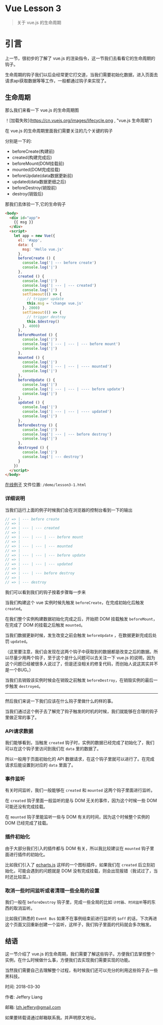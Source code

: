 # Vue Lesson 3

> 关于 vue.js 的生命周期

# 引言

上一节，很初步的了解了 vue.js 的渲染指令，这一节我们去看看它的生命周期的钩子。

生命周期的钩子我们以后会经常更它打交道，当我们需要初始化数据，进入页面去请求api获取数据等等工作，一般都通过钩子来实现了。

## 生命周期

那么我们来看一下 vue.js 的生命周期图

！[加载失败](https://cn.vuejs.org/images/lifecycle.png , "vue.js 生命周期")

在 vue.js 的生命周期里面我们需要关注的几个关键的钩子

分别是一下的:

* beforeCreate(构建前)
* created(构建完成后)
* beforeMount(DOM挂载前)
* mounted(DOM完成挂载)
* beforeUpdate(data数据更新前)
* updated(data数据更细之后)
* beforeDestroy(销毁前)
* destroy(销毁后)

那我们去体验一下,它的生命钩子

```html
<body>
  <div id="app">
    {{ msg }}
  </div>
  <script>
    let app = new Vue({
      el: '#app',
      data: {
        msg: 'Hello vue.js'
      },
      beforeCreate () {
        console.log('| --- before create')
        console.log('|')
      },
      created () {
        console.log('|')
        console.log('| --- | --- created')
        console.log('|')
        setTimeout(() => {
          // trigger update
          this.msg = 'change vue.js'
        }, 2000)
        setTimeout(() => {
          // trigger destroy
          this.$destroy()
        }, 4000)
      },
      beforeMounted () {
        console.log('|')
        console.log('| --- | --- | --- before mount')
        console.log('|')
      },
      mounted () {
        console.log('|')
        console.log('| --- | --- | ---- mounted')
        console.log('|')
      },
      beforeUpdate () {
        console.log('|')
        console.log('| --- | --- | ---- before update')
        console.log('|')
      },
      updated () {
        console.log('|')
        console.log('| --- | --- | ---- updated')
        console.log('|')
      },
      beforeDestroy () {
        console.log('|')
        console.log('| --- | --- before destroy')
        console.log('|')
      },
      destroyed () {
        console.log('|')
        console.log('| --- destroy')
      }
    })
  </script>
</body>
```

[在线例子](https://jsfiddle.net/JefferyLiang/snuwgwmL/)
文件位置: `/demo/lesson3-1.html`

### 详细说明

当我们运行上面的例子时候我们会在浏览器的控制台看到一下的输出

```javascript
// => | --- before create
// => |
// => | --- | --- created
// => |
// => | --- | --- | --- before mount
// => |
// => | --- | --- | --- mounted
// => |
// => | --- | --- | --- before update
// => |
// => | --- | --- | --- updated
// => |
// => | --- | --- before destroy
// => |
// => | --- destroy
```

我们可以看到我们的钩子按着步骤每一步来

当我们构建这个 vue 实例时候先触发 `beforeCreate`，在完成初始化后触发`created`。

在我们整个实例构建数据初始化完成之后，开始把 DOM 挂载触发 `beforeMount`，在完成了 DOM 的挂载之后触发 `mounted`。

当我们数据更新时候，发生改变之前会触发 `beforeUpdate` ，在数据更新完成后处罚 `updated`。

（这里要注意，我们会发现在这两个钩子中获取到的数据都是改变之后的数据。所以尽量少用两个钩子，至于这个是什么问题可以去关注一下 vue.js 的说明，因为这个问题已经被很多人说过了，但是还没相关的修复代码，而创始人说这其实并不是一个BUG。）

当我们去销毁该实例时候会在销毁之前触发 `beforeDestroy`，在销毁实例的最后一步触发 `destroyed`。

---

然后我们来说一下我们应该在什么钩子里做什么的样的事。

当我们通过这个例子去了解完了钩子触发的时机的时候，我们就能够在合理的钩子里做正常的事了。

### API请求数据

我们能够看到，当触发 `created` 钩子时，实例的数据已经完成了初始化了，我们可以在这个钩子里访问到我们在 `data` 里的数据了。

所以一般用于页面初始化的 API 数据请求，在这个钩子里就可以进行了。在完成请求后能设置到对应的 `data` 里面了。

### 事件监听

有关时间监听，我们一般能够在 `created` 和 `mounted` 这两个钩子里面进行监听。

在 `created` 钩子里面一般监听的是与 DOM 无关的事件，因为这个时候一些 DOM 可能还没有完成挂载。

在 `mounted` 钩子里能监听一些与 DOM 有关的时间，因为这个时候整个实例的 DOM 已经完成了挂载。

### 插件初始化

由于大部分我们引入的插件都与 DOM 有关，所以我比较建议在 `mounted` 钩子里面进行插件的初始化。

比如我们引入了 [echarts.js](http://echarts.baidu.com/) 这样的一个图标插件，如果我们在 `created` 后立刻初始化，可能会遇到的问题就是 DOM 没有完成挂载，则会出现报错（我试过了，当时还比较菜。）

### 取消一些时间监听或者清理一些全局的设置

我们一般在 `beforeDestroy` 钩子里，完成一些全局的比如 `计时器`、`时间监听`等的东西的取消监听。

比如我们熟悉的 `Event Bus` 如果不在事例结束前进行监听的 `$off` 的话，下次再进这个页面又回重新创建一个监听，这样子，我们钩子里面的代码就会多次触发。

## 结语

这一节介绍了 vue.js 的生命周期，我们需要了解这些钩子。方便我们去掌控整个实例，在什么时候做什么事，方便我们去实现我们需要实现的功能。

当然我们需要自己去理解整个过程，有时候我们还可以充分的利用这些钩子去一些黑科技。

时间: 2018-03-30

作者: Jeffery Liang

邮箱: lzh.jeffery@gmail.com

如果要转载请通过邮箱联系我。并声明原文地址。

